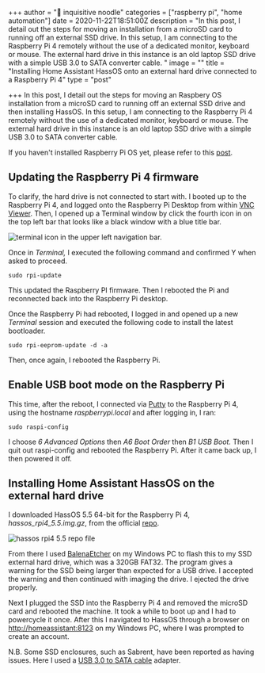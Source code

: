 +++
author = "🍜 inquisitive noodle"
categories = ["raspberry pi", "home automation"]
date = 2020-11-22T18:51:00Z
description = "In this post, I detail out the steps for moving an installation from a microSD card to running off an external SSD drive. In this setup, I am connecting to the Raspberry Pi 4 remotely without the use of a dedicated monitor, keyboard or mouse. The external hard drive in this instance is an old laptop SSD drive with a simple USB 3.0 to SATA converter cable. "
image = ""
title = "Installing Home Assistant HassOS onto an external hard drive connected to a Raspberry Pi 4"
type = "post"

+++
In this post, I detail out the steps for moving an Raspbery OS installation from a microSD card to running off an external SSD drive and then installing HassOS. In this setup, I am connecting to the Raspberry Pi 4 remotely without the use of a dedicated monitor, keyboard or mouse. The external hard drive in this instance is an old laptop SSD drive with a simple USB 3.0 to SATA converter cable.

If you haven't installed Raspberry Pi OS yet, please refer to this [post](https://inquisitivenoodle.com/installing-raspberry-pi-os-headless-on-raspberry-pi-4/ "Installing Raspberry Pi OS headless on a raspberry pi 4").

## Updating the Raspberry Pi 4 firmware

To clarify, the hard drive is not connected to start with. I booted up to the Raspberry Pi 4, and logged onto the Raspberry Pi Desktop from within [VNC Viewer](https://www.realvnc.com/en/connect/download/viewer/). Then, I opened up a Terminal window by click the fourth icon in on the top left bar that looks like a black window with a blue title bar.

![terminal icon in the upper left navigation bar.](/images/terminal-icon.PNG "terminal icon in the upper left navigation bar.")

Once in _Terminal,_ I executed the following command and confirmed Y when asked to proceed.

    sudo rpi-update

This updated the Raspberry PI firmware. Then I rebooted the Pi and reconnected back into the Raspberry Pi desktop.

Once the Raspberry Pi had rebooted, I logged in and opened up a new _Terminal_ session and executed the following code to install the latest bootloader.

    sudo rpi-eeprom-update -d -a

Then, once again, I rebooted the Raspberry Pi.

## Enable USB boot mode on the Raspberry Pi

This time, after the reboot, I connected via [Putty](https://www.chiark.greenend.org.uk/\~sgtatham/putty/) to the Raspberry Pi 4, using the hostname _raspberrypi.local_ and after logging in, I ran:

    sudo raspi-config

I choose _6 Advanced Options_ then _A6 Boot Order_ then _B1 USB Boot._ Then I quit out raspi-config and rebooted the Raspberry Pi. After it came back up, I then powered it off.

## Installing Home Assistant HassOS on the external hard drive

I downloaded HassOS 5.5 64-bit for the Raspberry Pi 4, _hassos_rpi4_5.5.img.gz_, from the official [repo](https://github.com/home-assistant/operating-system/releases/tag/5.5).

![hassos rpi4 5.5 repo file](/images/hassos-repo.PNG "hassos rpi4 5.5 repo file")

From there I used [BalenaEtcher](https://www.balena.io/etcher/) on my Windows PC to flash this to my SSD external hard drive, which was a 320GB FAT32. The program gives a warning for the SSD being larger than expected for a USB drive. I accepted the warning and then continued with imaging the drive. I ejected the drive properly.

Next I plugged the SSD into the Raspberry Pi 4 and removed the microSD card and rebooted the machine. It took a while to boot up and I had to powercycle it once. After this I navigated to HassOS through a browser on [http://homeassistant:8123](http://homeassistant:8123) on my Windows PC, where I was prompted to create an account.

N.B. Some SSD enclosures, such as Sabrent, have been reported as having issues. Here I used a [USB 3.0 to SATA cable](https://www.amazon.co.uk/gp/product/B01N2JIQR7) adapter.
